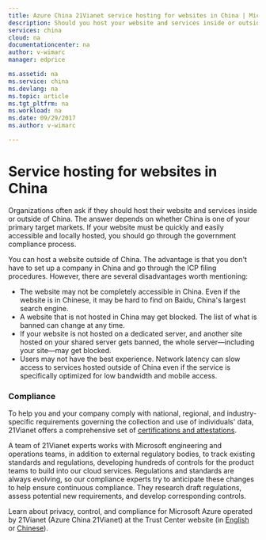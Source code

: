 ```yaml
---
title: Azure China 21Vianet service hosting for websites in China | Microsoft Docs
description: Should you host your website and services inside or outside of China? The answer depends on whether China is one of your primary target markets. This article provides guidance on which issues to consider and helps you make the best decision. 
services: china
cloud: na
documentationcenter: na
author: v-wimarc
manager: edprice

ms.assetid: na
ms.service: china
ms.devlang: na
ms.topic: article
ms.tgt_pltfrm: na
ms.workload: na
ms.date: 09/29/2017
ms.author: v-wimarc

---
```

# Service hosting for websites in China
Organizations often ask if they should host their website and services inside or outside of China. The answer depends on whether China is one of your primary target markets. If your website must be quickly and easily accessible and locally hosted, you should go through the government compliance process.

You can host a website outside of China. The advantage is that you don't have to set up a company in China and go through the ICP filing procedures. However, there are several disadvantages worth mentioning:
- The website may not be completely accessible in China. Even if the website is in Chinese, it may be hard to find on Baidu, China's largest search engine.
- A website that is not hosted in China may get blocked. The list of what is banned can change at any time. 
- If your website is not hosted on a dedicated server, and another site hosted on your shared server gets banned, the whole server—including your site—may get blocked. 
- Users may not have the best experience. Network latency can slow access to services hosted outside of China even if the service is specifically optimized for low bandwidth and mobile access.

### Compliance
To help you and your company comply with national, regional, and industry-specific requirements governing the collection and use of individuals' data, 21Vianet offers a comprehensive set of [certifications and attestations](https://www.trustcenter.cn/en-us/compliance/).

A team of 21Vianet experts works with Microsoft engineering and operations teams, in addition to external regulatory bodies, to track existing standards and regulations, developing hundreds of controls for the product teams to build into our cloud services. Regulations and standards are always evolving, so our compliance experts try to anticipate these changes to help ensure continuous compliance. They research draft regulations, assess potential new requirements, and develop corresponding controls.

Learn about privacy, control, and compliance for Microsoft Azure operated by 21Vianet (Azure China 21Vianet) at the Trust Center website (in [English](https://www.trustcenter.cn/en-us/) or [Chinese](https://www.azure.cn/zh-cn/support/trust-center/)).

